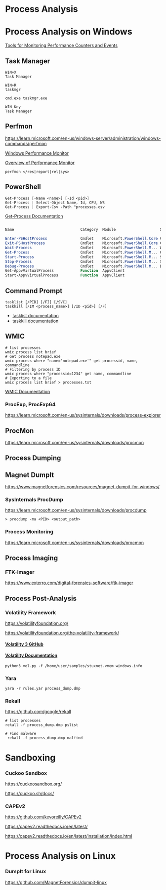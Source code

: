 # Process Analysis

# Process Analysis on Windows

[Tools for Monitoring Performance Counters and Events](https://learn.microsoft.com/en-us/dynamics365/business-central/dev-itpro/administration/tools-monitor-performance-counters-and-events)

## Task Manager

```
WIN+X 
Task Manager
```
```
WIN+R
taskmgr
```
```
cmd.exe taskmgr.exe
```
```
WIN Key
Task Manager
```

## Perfmon

https://learn.microsoft.com/en-us/windows-server/administration/windows-commands/perfmon

[Windows Performance Monitor](https://learn.microsoft.com/en-us/previous-versions/windows/it-pro/windows-server-2008-r2-and-2008/cc749249(v=ws.11))

[Overview of Performance Monitor](https://learn.microsoft.com/en-us/previous-versions/windows/it-pro/windows-server-2008-r2-and-2008/cc749154(v=ws.10))

```
perfmon </res|report|rel|sys>
```



## PowerShell

```
Get-Process [-Name <name>] [-Id <pid>]
Get-Process | Select-Object Name, Id, CPU, WS
Get-Process | Export-Csv -Path "processes.csv
```
[Get-Process Documentation](https://learn.microsoft.com/en-us/powershell/module/microsoft.powershell.management/get-process?view=powershell-7.4)

```PowerShell

Name                              Category  Module                    Synopsis
----                              --------  ------                    --------
Enter-PSHostProcess               Cmdlet    Microsoft.PowerShell.Core Connects to and enters into an interactive ses...
Exit-PSHostProcess                Cmdlet    Microsoft.PowerShell.Core Closes an interactive session with a local pro...
Wait-Process                      Cmdlet    Microsoft.PowerShell.M... Waits for the processes to be stopped before a...
Get-Process                       Cmdlet    Microsoft.PowerShell.M... Gets the processes that are running on the loc...
Start-Process                     Cmdlet    Microsoft.PowerShell.M... Starts one or more processes on the local comp...
Stop-Process                      Cmdlet    Microsoft.PowerShell.M... Stops one or more running processes.
Debug-Process                     Cmdlet    Microsoft.PowerShell.M... Debugs one or more processes running on the lo...
Get-AppvVirtualProcess            Function  AppvClient                ...
Start-AppvVirtualProcess          Function  AppvClient                ...
```

## Command Prompt

```
tasklist [/PID] [/FI] [/SVC]
taskkill [/IM <process_name>] [/ID <pid>] [/F]
```
- [tasklist documentation](https://learn.microsoft.com/en-us/windows-server/administration/windows-commands/tasklist)
- [taskkill documentation](https://learn.microsoft.com/en-us/windows-server/administration/windows-commands/taskkill)
## WMIC

```
# list processes
wmic process list brief
# Get process notepad.exe
wmic process where "name='notepad.exe'" get processid, name, commandline
# Filtering by process ID
wmic process where "processid=1234" get name, commandline
# Exporting to a file
wmic process list brief > processes.txt
```
[WMIC Documentation](https://learn.microsoft.com/en-us/windows/win32/wmisdk/wmic)
### ProcExp, ProcExp64

https://learn.microsoft.com/en-us/sysinternals/downloads/process-explorer

## ProcMon
https://learn.microsoft.com/en-us/sysinternals/downloads/procmon

## Process Dumping

## Magnet DumpIt
https://www.magnetforensics.com/resources/magnet-dumpit-for-windows/


### SysInternals ProcDump

https://learn.microsoft.com/en-us/sysinternals/downloads/procdump
```
> procdump -ma <PID> <output_path>
```

### Process Monitoring

https://learn.microsoft.com/en-us/sysinternals/downloads/procmon


## Process Imaging

### FTK-Imager
https://www.exterro.com/digital-forensics-software/ftk-imager

## Process Post-Analysis

### Volatility Framework

https://volatilityfoundation.org/

https://volatilityfoundation.org/the-volatility-framework/

#### [Volatility 3 GitHub](https://github.com/volatilityfoundation/volatility3)
#### [Volatility Documentation](https://volatility3.readthedocs.io/en/latest/)

```
python3 vol.py -f /home/user/samples/stuxnet.vmem windows.info
```

### Yara

```
yara -r rules.yar process_dump.dmp
```

### Rekall
https://github.com/google/rekall

```
# list processes
rekall -f process_dump.dmp pslist

# Find malware
 rekall -f process_dump.dmp malfind
```

# Sandboxing

### Cuckoo Sandbox
https://cuckoosandbox.org/

https://cuckoo.sh/docs/

### CAPEv2
https://github.com/kevoreilly/CAPEv2

https://capev2.readthedocs.io/en/latest/

https://capev2.readthedocs.io/en/latest/installation/index.html

# Process Analysis on Linux

### DumpIt for Linux
https://github.com/MagnetForensics/dumpit-linux